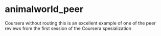 # animalworld_peer
Coursera without routing
this is an excellent example of one of the peer reviews from the first session of the Coursera spesialization
